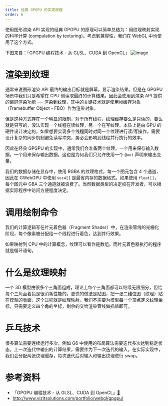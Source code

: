 ```yaml
---
title: 经典 GPGPU 的实现原理
order: 6
---
```


使用图形渲染 API 实现的经典 GPGPU 的原理可以简单总结为：用纹理映射实现的科学计算 (compulation by texturing)。考虑到兼容性，我们在 WebGL 中也使用了这个方式。

下图来自：「GPGPU 编程技术 - 从 GLSL、CUDA 到 OpenCL」 ![image](https://user-images.githubusercontent.com/3608471/84491693-83f46700-acd7-11ea-8d5a-15edb3285e75.png)

# 渲染到纹理

通常来说图形渲染 API 最终的输出目标就是屏幕，显示渲染结果。但是在 GPGPU 场景中我们只是希望在 CPU 侧读取最终的计算结果。因此会使用到渲染 API 提供的离屏渲染功能 --- 渲染到纹理，其中的关键技术就是使用帧缓存对象（Framebuffer Object - FBO）作为渲染对象。

但是这种方式存在一个明显的限制，对于所有线程，纹理缓存要么是只读的，要么就是只写的，没法实现一个线程在读纹理，另一个在写纹理。本质上是由 GPU 的硬件设计决定的，如果想要实现多个线程同时对同一个纹理进行读/写操作，需要设计复杂的同步机制避免读写冲突，势必会影响到线程并行执行的效率。

因此在经典 GPGPU 的实现中，通常我们会准备两个纹理，一个用来保存输入数据，一个用来保存输出数据。这也是为何我们只允许使用一个 `@out` 声明来输出变量。

我们的数据存储在显存中，使用 RGBA 的纹理格式，每一个图元包含 4 个通道，因此在 GWebGPU 中使用 `vec4[]` 是最省内存的数据格式。如果使用 `float[]`，每个图元中 GBA 三个通道就被浪费了。当然数据类型的决定权在开发者，可以根据实际程序中访问方便程度决定。

# 调用绘制命令

我们的计算逻辑写在片元着色器（Fragment Shader）中，在渲染管线的光栅化阶段，每个像素被分配给一个线程进行着色，达到并行效果。

如果映射到 CPU 中的计算概念，纹理可以看作是数组，而片元着色器执行的程序就是循环语句。

# 什么是纹理映射

一个 3D 模型由很多个三角面组成，理论上每个三角面都可以继续无限细分，但给每个三角面着色是很消耗性能的。更快的做法是贴图，把一张二维位图（纹理）贴在模型的表面，这个过程就是纹理映射。我们不需要为模型每一个顶点定义纹理坐标，只需要定义四个角的坐标，剩余的交给渲染管线做插值即可。

# 乒乓技术

很多算法需要连续运行多次，例如 G6 中使用的布局算法需要迭代多次达到稳定状态。上一次迭代中输出的计算结果，需要作为下一次迭代的输入。在实际实现中，我们会分配两张纹理缓存，每次迭代后对输入和输出纹理进行 swap。

# 参考资料

-   「GPGPU 编程技术 - 从 GLSL、CUDA 到 OpenCL」[🔗](https://book.douban.com/subject/6538230/)
-   http://www.vizitsolutions.com/portfolio/webgl/gpgpu/
